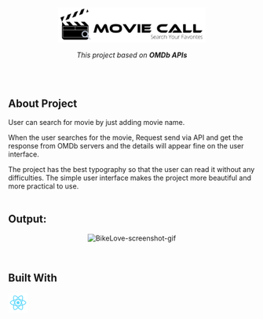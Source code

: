 <br />
<p align="center">
  <a href="https://ajaykumar8511.github.io/glassmorphism-cards.github.io/">
    <img src="images\moviecall.png" alt="Logo" width="300" \>
  </a>

  <!-- <h3 align="center"> <b>Glassmorphism Cards</b> </h3> -->

  <p align="center">
    <i>This project based on <b>OMDb APIs</b></i>
  </p>
</p>
<br/>
<br/>

## About Project   


User can search for movie by just adding movie name.

When the user searches for the movie, Request send via API and get the response from OMDb servers and the details will appear fine on the user interface.

The project has the best typography so that the user can read it without any difficulties. The simple user interface makes the project more beautiful and more practical to use.
<br/>
<br/>


## Output:


    

<p align="center">
    <img src="images/MovieCallApp.gif" alt="BikeLove-screenshot-gif" width="200px" >
</p>

<br/>


## Built With



<img align="left" alt="Reactnative" width="40px" src="https://raw.githubusercontent.com/github/explore/80688e429a7d4ef2fca1e82350fe8e3517d3494d/topics/react-native/react-native.png" />
   


